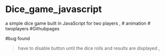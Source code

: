# Dice_game_javascript
a simple dice game built in JavaScript for two players , # animation # twoplayers #Githubpages

#bug found
>have to disable button until the dice rolls and results are displayed , 
